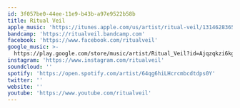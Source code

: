 ```yaml
---
id: 3f057be0-44ee-11e9-b43b-a97e9522b58b
title: Ritual Veil
apple_music: 'https://itunes.apple.com/us/artist/ritual-veil/1314628365'
bandcamp: 'https://ritualveil.bandcamp.com'
facebook: 'https://www.facebook.com/ritualveil'
google_music: >-
  https://play.google.com/store/music/artist/Ritual_Veil?id=Ajqzqkzi6kg6233hqxbod3h2mya
instagram: 'https://www.instagram.com/ritualveil'
soundcloud: ''
spotify: 'https://open.spotify.com/artist/64qg6hiLHcrcmbcdtdps0Y'
twitter: ''
website: ''
youtube: 'https://www.youtube.com/ritualveil'
---
```

